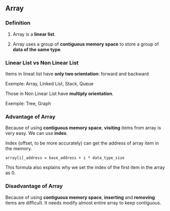 ## Array

### Definition

1. Array is a **linear list**. 

2. Array uses a group of **contiguous memory space** to store a group of **data of the same type**.

### Linear List vs Non Linear List

Items in lineat list have **only two orientation**: forward and backward

Exemple: Array, Linked List, Stack, Queue

Those in Non Linear List have **multiply orientation**.

Exemple: Tree, Graph

### Advantage of Array

Because of using **contiguous memory space**, **visiting** items from array is very easy. We can use **index**.

Index (offset, to be more accurately) can get the address of array item in the memory.

```
array[i]_address = base_address + i * data_type_size
```

This formula also explains why we set the index of the first item in the array as 0.

### Disadvantage of Array

Because of using **contiguous memory space**, **inserting** and **removing** items are difficult. It needs modify almost entire array to keep contiguous.